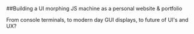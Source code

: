##Building a UI morphing JS machine as a personal website & portfolio

From console terminals, to modern day GUI displays, to future of UI's and UX?
